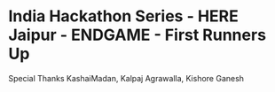 # India Hackathon Series - HERE Jaipur - ENDGAME - First Runners Up


 Special Thanks KashaiMadan, Kalpaj Agrawalla, Kishore Ganesh
